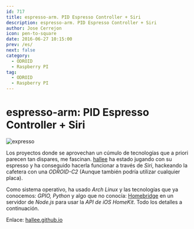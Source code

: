 ```yaml
---
id: 717
title: espresso-arm. PID Espresso Controller + Siri
description: espresso-arm. PID Espresso Controller + Siri
author: Jose Cerrejon
icon: pen-to-square
date: 2016-06-27 10:15:00
prev: /es/
next: false
category:
  - ODROID
  - Raspberry PI
tag:
  - ODROID
  - Raspberry PI
---
```


# espresso-arm: PID Espresso Controller + Siri

![expresso](/images/2016/06/expresso.png)

Los proyectos donde se aprovechan un cúmulo de tecnologías que a priori parecen tan dispares, me fascinan. [hallee](https://github.com/hallee) ha estado jugando con su espresso y ha conseguido hacerla funcionar a través de *Siri*, hackeando la cafetera con una *ODROID-C2* (Aunque también podría utilizar cualquier placa).

Como sistema operativo, ha usado *Arch  Linux* y las tecnologías que ya conocemos: *GPIO, Python* y algo que no conocía: [Homebridge](https://github.com/nfarina/homebridge#adding-homebridge-to-ios) en un servidor de *Node.js* para usar la *API de iOS HomeKit*. Todo los detalles a continuación.

Enlace: [hallee.github.io](http://hallee.github.io/espresso-arm/)
